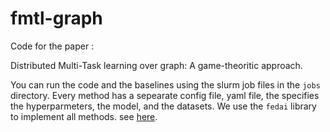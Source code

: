 # fmtl-graph

Code for the paper :

Distributed Multi-Task learning over graph: A game-theoritic approach.

You can run the code and the baselines using the slurm job files in the `jobs` directory. Every method has a sepearate config file, yaml file, the specifies the hyperparmeters, the model, and the datasets. We use the `fedai` library to implement all methods. see [here](https://github.com/Ahmed-Khaled-Saleh/fedai).